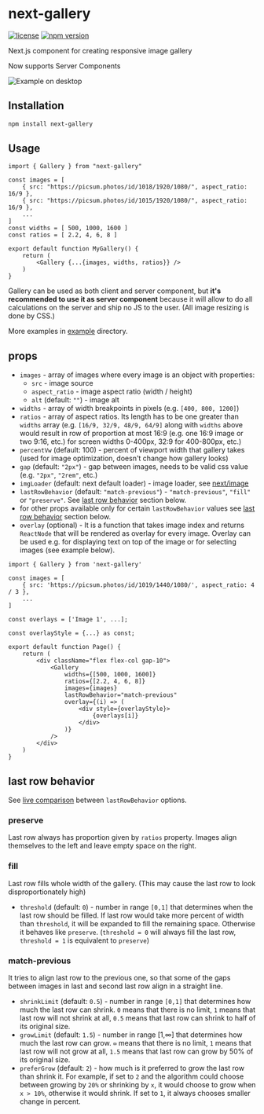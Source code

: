 # next-gallery

[![license](https://img.shields.io/badge/license-MIT-blue.svg)]()
[![npm version](https://img.shields.io/badge/npm-v2.0.3-brightgreen)](https://www.npmjs.com/package/next-gallery)

Next.js component for creating responsive image gallery

Now supports Server Components

![Example on desktop](assets/example_3.png?raw=true)

## Installation

```bash
npm install next-gallery
```

## Usage

```tsx
import { Gallery } from "next-gallery"

const images = [
    { src: "https://picsum.photos/id/1018/1920/1080/", aspect_ratio: 16/9 },
    { src: "https://picsum.photos/id/1015/1920/1080/", aspect_ratio: 16/9 },
    ...
]
const widths = [ 500, 1000, 1600 ]
const ratios = [ 2.2, 4, 6, 8 ]

export default function MyGallery() {
    return (
        <Gallery {...{images, widths, ratios}} />
    )
}
```

Gallery can be used as both client and server component, but **it's recommended to use it as server component** because it will allow to do all calculations on the server and ship no JS to the user. (All image resizing is done by CSS.)

More examples in [example](example) directory.

## props

-   `images` - array of images where every image is an object with properties:
    -   `src` - image source
    -   `aspect_ratio` - image aspect ratio (width / height)
    -   `alt` (default: `""`) - image alt
-   `widths` - array of width breakpoints in pixels (e.g. `[400, 800, 1200]`)
-   `ratios` - array of aspect ratios. Its length has to be one greater than `widths` array (e.g. `[16/9, 32/9, 48/9, 64/9]` along with `widths` above would result in row of proportion at most 16:9 (e.g. one 16:9 image or two 9:16, etc.) for screen widths 0-400px, 32:9 for 400-800px, etc.)
-   `percentVw` (default: 100) - percent of viewport width that gallery takes (used for image optimization, doesn't change how gallery looks)
-   `gap` (default: `"2px"`) - gap between images, needs to be valid css value (e.g. `"2px"`, `"2rem"`, etc.)
-   `imgLoader` (default: next default loader) - image loader, see [next/image](https://nextjs.org/docs/api-reference/next/image#loader)
-   `lastRowBehavior` (default: `"match-previous"`) - `"match-previous"`, `"fill"` or `"preserve"`. See [last row behavior](#last-row-behavior) section below.
-   for other props available only for certain `lastRowBehavior` values see [last row behavior](#last-row-behavior) section below.
-   `overlay` (optional) - It is a function that takes image index and returns `ReactNode` that will be rendered as overlay for every image. Overlay can be used e.g. for displaying text on top of the image or for selecting images (see example below).

```tsx
import { Gallery } from 'next-gallery'

const images = [
    { src: 'https://picsum.photos/id/1019/1440/1080/', aspect_ratio: 4 / 3 },
    ...
]

const overlays = ['Image 1', ...];

const overlayStyle = {...} as const;

export default function Page() {
    return (
        <div className="flex flex-col gap-10">
            <Gallery
                widths={[500, 1000, 1600]}
                ratios={[2.2, 4, 6, 8]}
                images={images}
                lastRowBehavior="match-previous"
                overlay={(i) => (
                    <div style={overlayStyle}>
                        {overlays[i]}
                    </div>
                )}
            />
        </div>
    )
}
```

## last row behavior

See [live comparison](https://next-gallery-demo.vercel.app/last-row-behavior) between `lastRowBehavior` options.

### preserve

Last row always has proportion given by `ratios` property. Images align themselves to the left and leave empty space on the right.

### fill

Last row fills whole width of the gallery. (This may cause the last row to look disproportionately high)

-   `threshold` (default: `0`) - number in range `[0,1]` that determines when the last row should be filled. If last row would take more percent of width than `threshold`, it will be expanded to fill the remaining space. Otherwise it behaves like `preserve`. (`threshold = 0` will always fill the last row, `threshold = 1` is equivalent to `preserve`)

### match-previous

It tries to align last row to the previous one, so that some of the gaps between images in last and second last row align in a straight line.

-   `shrinkLimit` (default: `0.5`) - number in range `[0,1]` that determines how much the last row can shrink. `0` means that there is no limit, `1` means that last row will not shrink at all, `0.5` means that last row can shrink to half of its original size.
-   `growLimit` (default: `1.5`) - number in range [1,∞] that determines how much the last row can grow. `∞` means that there is no limit, `1` means that last row will not grow at all, `1.5` means that last row can grow by 50% of its original size.
-   `preferGrow` (default: `2`) - how much is it preferred to grow the last row than shrink it. For example, if set to `2` and the algorithm could choose between growing by `20%` or shrinking by `x`, it would choose to grow when `x > 10%`, otherwise it would shrink. If set to `1`, it always chooses smaller change in percent.

